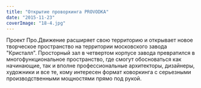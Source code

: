 ```yaml
---
title: "Открытие проворкинга PROVODKA"
date: "2015-11-23"
coverImage: "18-4.jpg"
---
```


Проект Про.Движение расширяет свою территорию и открывает новое творческое пространство на территории московского завода "Кристалл". Просторный зал в четвертом корпусе завода превратился в многофункциональное пространство, где смогут обосноваться как начинающие, так и вполне профессиональные архитекторы, дизайнеры, художники и все те, кому интересен формат коворкинга с серьезными производственными мощностями прямо под рукой.
